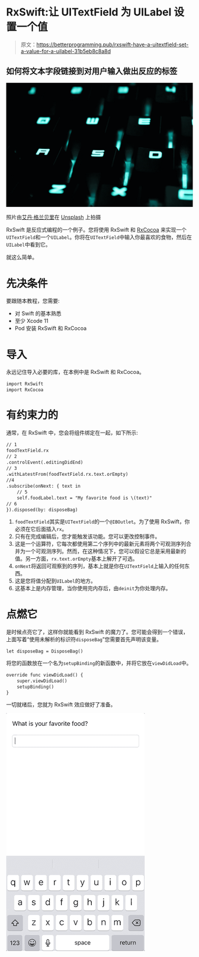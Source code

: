 # RxSwift:让 UITextField 为 UILabel 设置一个值

> 原文：<https://betterprogramming.pub/rxswift-have-a-uitextfield-set-a-value-for-a-uilabel-31b5eb8c8a8d>

## 如何将文本字段链接到对用户输入做出反应的标签

![](img/82e4aa0f603245e5f68bb4735a2b2f56.png)

照片由[艾丹·格兰贝里](https://unsplash.com/@atgranberry?utm_source=unsplash&utm_medium=referral&utm_content=creditCopyText)在 [Unsplash](https://unsplash.com/s/photos/type?utm_source=unsplash&utm_medium=referral&utm_content=creditCopyText) 上拍摄

RxSwift 是反应式编程的一个例子。您将使用 RxSwift 和 [RxCocoa](https://github.com/ReactiveX/RxSwift/tree/master/RxCocoa) 来实现一个`UITextField`和一个`UILabel`。你将在`UITextField`中输入你最喜欢的食物，然后在`UILabel`中看到它。

就这么简单。

# 先决条件

要跟随本教程，您需要:

*   对 Swift 的基本熟悉
*   至少 Xcode 11
*   Pod 安装 RxSwift 和 RxCocoa

# 导入

永远记住导入必要的库，在本例中是 RxSwift 和 RxCocoa。

```
import RxSwift
import RxCocoa
```

# 有约束力的

通常，在 RxSwift 中，您会将组件绑定在一起，如下所示:

```
// 1
foodTextField.rx
// 2
.controlEvent(.editingDidEnd)
// 3
.withLatestFrom(foodTextField.rx.text.orEmpty)
//4
.subscribe(onNext: { text in
    // 5
    self.foodLabel.text = "My favorite food is \(text)"
// 6
}).disposed(by: disposeBag)
```

1.  `foodTextField`其实是`UITextField`的一个`@IBOutlet`。为了使用 RxSwift，你必须在它后面插入`rx`。
2.  只有在完成编辑后，您才能触发该功能。您可以更改控制事件。
3.  这是一个运算符，它每次都使用第二个序列中的最新元素将两个可观测序列合并为一个可观测序列。然而，在这种情况下，您可以假设它总是采用最新的值。另一方面，`rx.text.orEmpty`基本上解开了可选。
4.  `onNext`将返回可观察到的序列，基本上就是你在`UITextField`上输入的任何东西。
5.  这是您将值分配到`UILabel`的地方。
6.  这基本上是内存管理，当你使用完内存后，由`deinit`为你处理内存。

# 点燃它

是时候点亮它了，这样你就能看到 RxSwift 的魔力了。您可能会得到一个错误，上面写着“使用未解析的标识符`disposeBag`”您需要首先声明该变量。

```
let disposeBag = DisposeBag()
```

将您的函数放在一个名为`setupBinding`的新函数中，并将它放在`viewDidLoad`中。

```
override func viewDidLoad() {
    super.viewDidLoad()
    setupBinding()
}
```

一切就绪后，您就为 RxSwift 效应做好了准备。

![](img/90bf7a80f4353053ac868da11db1057c.png)